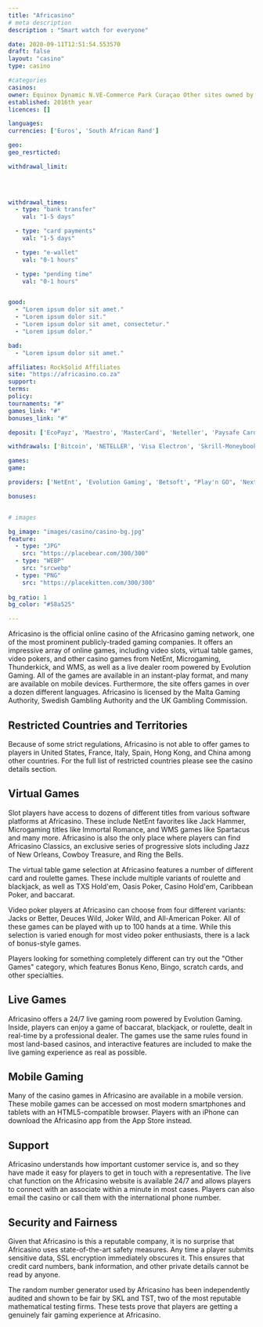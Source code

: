 ```yaml
---
title: "Africasino"
# meta description
description : "Smart watch for everyone"

date: 2020-09-11T12:51:54.553570
draft: false
layout: "casino" 
type: casino

#categories
casinos: 
owner: Equinox Dynamic N.VE-Commerce Park Curaçao Other sites owned by Equinox Dynamic N.V. include OrientXpress Casino, Casino Superlines, La Fiesta Casino, NordiCasino, Spintropolis, and Reeltastic See How They Compare
established: 2016th year
licences: []

languages: 
currencies: ['Euros', 'South African Rand']

geo: 
geo_resrticted: 

withdrawal_limit:

  
  

withdrawal_times:
  - type: "bank transfer"
    val: "1-5 days"

  - type: "card payments"
    val: "1-5 days"

  - type: "e-wallet"
    val: "0-1 hours"

  - type: "pending time"
    val: "0-1 hours"


good:
  - "Lorem ipsum dolor sit amet."
  - "Lorem ipsum dolor sit."
  - "Lorem ipsum dolor sit amet, consectetur."
  - "Lorem ipsum dolor."

bad:
  - "Lorem ipsum dolor sit amet."

affiliates: RockSolid Affiliates
site: "https://africasino.co.za"
support: 
terms:
policy:
tournaments: "#"
games_link: "#"
bonuses_link: "#"

deposit: ['EcoPayz', 'Maestro', 'MasterCard', 'Neteller', 'Paysafe Card', 'Postepay', 'Visa Electron', 'Visa', 'Entropay', 'iDEAL', 'Sofortuberwaisung', 'POLi', 'GiroPay', 'EPS', 'MisterCash', 'Moneta', 'Euteller', 'Neosurf', 'Multibanco', 'UseMyFunds', 'QIWI', 'SporoPay', 'Skrill', 'AstroPay Card', 'Bitcoin', 'TrustPay', 'WebMoney', 'Yandex Money', 'Suomen Verkkomaksut', 'SafetyPay', 'TicketSurf', 'EasyPay', 'Cashlib', 'Visa Credit', 'PurplePay']

withdrawals: ['Bitcoin', 'NETELLER', 'Visa Electron', 'Skrill-Moneybookers', 'Direct Bank Transfer', 'ecoPayz', 'Visa']

games: 
game:

providers: ['NetEnt', 'Evolution Gaming', 'Betsoft', "Play'n GO", 'NextGen Gaming', '1x2Games', 'Gamescale Software', 'Amaya (Chartwell)', 'Playson', 'Thunderkick', 'Wazdan', 'Elk Studios', 'SG Gaming', 'Lightning Box', 'GameArt', 'Extreme Live Gaming', 'EvoPlay', 'Xplosive', 'Mr. Slotty', 'LuckyStreak', 'Noble Gaming', 'Felix Gaming', 'Iron Dog Studios', 'Fugaso', 'Spinomenal', 'Future Gaming Solutions', 'Leap']

bonuses:


# images

bg_image: "images/casino/casino-bg.jpg"  
feature:
  - type: "JPG" 
    src: "https://placebear.com/300/300"
  - type: "WEBP"
    src: "srcwebp"
  - type: "PNG"
    src: "https://placekitten.com/300/300"  
 
bg_ratio: 1 
bg_color: "#58a525"  

---
```


Africasino is the official online casino of the Africasino gaming network, one of the most prominent publicly-traded gaming companies. It offers an impressive array of online games, including video slots, virtual table games, video pokers, and other casino games from NetEnt, Microgaming, Thunderkick, and WMS, as well as a live dealer room powered by Evolution Gaming. All of the games are available in an instant-play format, and many are available on mobile devices. Furthermore, the site offers games in over a dozen different languages. Africasino is licensed by the Malta Gaming Authority, Swedish Gambling Authority and the UK Gambling Commission.

## Restricted Countries and Territories
Because of some strict regulations, Africasino is not able to offer games to players in United States, France, Italy, Spain, Hong Kong, and China among other countries. For the full list of restricted countries please see the casino details section.

## Virtual Games
Slot players have access to dozens of different titles from various software platforms at Africasino. These include NetEnt favorites like Jack Hammer, Microgaming titles like Immortal Romance, and WMS games like Spartacus and many more. Africasino is also the only place where players can find Africasino Classics, an exclusive series of progressive slots including Jazz of New Orleans, Cowboy Treasure, and Ring the Bells.

The virtual table game selection at Africasino features a number of different card and roulette games. These include multiple variants of roulette and blackjack, as well as TXS Hold'em, Oasis Poker, Casino Hold'em, Caribbean Poker, and baccarat.

Video poker players at Africasino can choose from four different variants: Jacks or Better, Deuces Wild, Joker Wild, and All-American Poker. All of these games can be played with up to 100 hands at a time. While this selection is varied enough for most video poker enthusiasts, there is a lack of bonus-style games.

Players looking for something completely different can try out the "Other Games" category, which features Bonus Keno, Bingo, scratch cards, and other specialties.

## Live Games
Africasino offers a 24/7 live gaming room powered by Evolution Gaming. Inside, players can enjoy a game of baccarat, blackjack, or roulette, dealt in real-time by a professional dealer. The games use the same rules found in most land-based casinos, and interactive features are included to make the live gaming experience as real as possible.

## Mobile Gaming
Many of the casino games in Africasino are available in a mobile version. These mobile games can be accessed on most modern smartphones and tablets with an HTML5-compatible browser. Players with an iPhone can download the Africasino app from the App Store instead.

## Support
Africasino understands how important customer service is, and so they have made it easy for players to get in touch with a representative. The live chat function on the Africasino website is available 24/7 and allows players to connect with an associate within a minute in most cases. Players can also email the casino or call them with the international phone number.

## Security and Fairness
Given that Africasino is this a reputable company, it is no surprise that Africasino uses state-of-the-art safety measures. Any time a player submits sensitive data, SSL encryption immediately obscures it. This ensures that credit card numbers, bank information, and other private details cannot be read by anyone.

The random number generator used by Africasino has been independently audited and shown to be fair by SKL and TST, two of the most reputable mathematical testing firms. These tests prove that players are getting a genuinely fair gaming experience at Africasino.